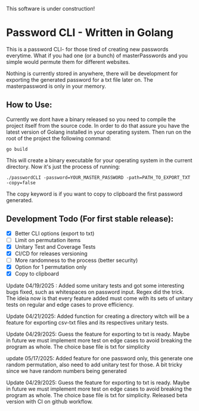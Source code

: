 This software is under construction!

# Password CLI - Written in Golang

This is a password CLI- for those tired of creating new passwords everytime. What if you had one (or a bunch) of masterPasswords
and you simple would permute them for different websites.

Nothing is currently stored in anywhere, there will be development for exporting the generated password for a txt file later on. The masterpassword is only in your memory.

## How to Use:

Currently we dont have a binary released so you need to compile the project itself from the source code. In order to do that assure you have the latest version of Golang installed in your operating system. Then run on the root of the project the following command:

```
go build
```

This will create a binary executable for your operating system in the current directory. Now it's just the process of running:

```
./passwordCLI -password=YOUR_MASTER_PASSWORD -path=PATH_TO_EXPORT_TXT -copy=false
```

The copy keyword is if you want to copy to clipboard the first password generated.

## Development Todo (For first stable release):

- [x] Better CLI options (export to txt)
- [ ] Limit on permutation items
- [x] Unitary Test and Coverage Tests
- [x] CI/CD for releases versioning
- [ ] More randomness to the process (better security)
- [x] Option for 1 permutation only
- [x] Copy to clipboard

Update 04/19/2025 : Added some unitary tests and got some interesting bugs fixed, such as whitespaces on password input. Regex did the trick. The ideia now is that every feature added must come with its sets of unitary tests on regular and edge cases to prove efficiency.

Update 04/21/2025: Added function for creating a directory witch will be a feature for exporting csv-txt files and its respectives unitary tests.

Update 04/29/2025: Guess the feature for exporting to txt is ready. Maybe in future we must implement more test on edge cases to avoid breaking the program as whole. The choice base file is txt for simplicity

update 05/17/2025: Added feature for one password only, this generate one random permutation, also need to add unitary test for those. A bit tricky since we have random numbers being generated

Update 04/29/2025: Guess the feature for exporting to txt is ready. Maybe in future we must implement more test on edge cases to avoid breaking the program as whole. The choice base file is txt for simplicity. Released beta version with CI on github workflow.
